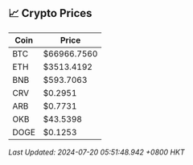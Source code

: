 ## 📈 Crypto Prices

| Coin | Price |
| ---- | ----- |
| BTC | $66966.7560 |
| ETH | $3513.4192 |
| BNB | $593.7063 |
| CRV | $0.2951 |
| ARB | $0.7731 |
| OKB | $43.5398 |
| DOGE | $0.1253 |

_Last Updated: 2024-07-20 05:51:48.942 +0800 HKT_